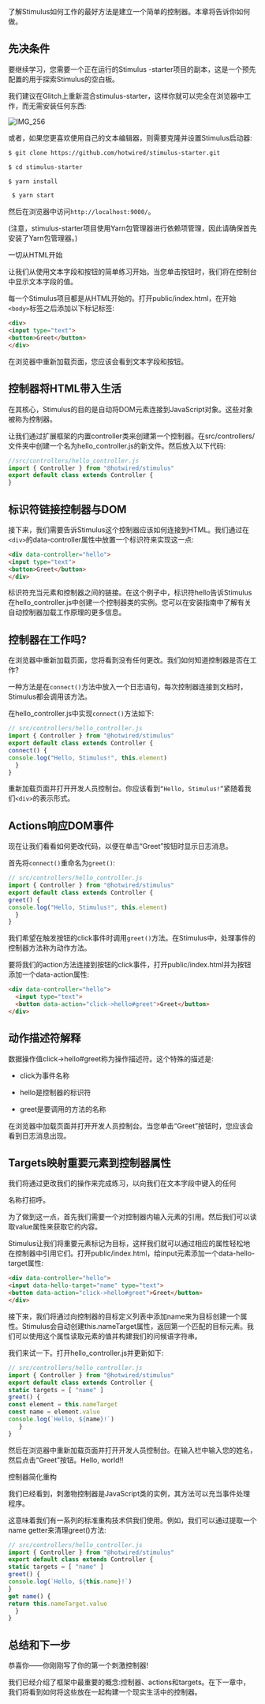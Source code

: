 了解Stimulus如何工作的最好方法是建立一个简单的控制器。本章将告诉你如何做。

 

## 先决条件 

 

要继续学习，您需要一个正在运行的Stimulus -starter项目的副本，这是一个预先配置的用于探索Stimulus的空白板。 

我们建议在Glitch上重新混合stimulus-starter，这样你就可以完全在浏览器中工作，而无需安装任何东西: 

![IMG_256](https://calmkin-blog-markdown-note.oss-cn-hangzhou.aliyuncs.com/Typora/imgs202310101451416.gif)

或者，如果您更喜欢使用自己的文本编辑器，则需要克隆并设置Stimulus启动器:

```bash
$ git clone https://github.com/hotwired/stimulus-starter.git 

$ cd stimulus-starter 

$ yarn install

 $ yarn start
```

然后在浏览器中访问`http://localhost:9000/`。

(注意，stimulus-starter项目使用Yarn包管理器进行依赖项管理，因此请确保首先安装了Yarn包管理器。) 

一切从HTML开始 

让我们从使用文本字段和按钮的简单练习开始。当您单击按钮时，我们将在控制台中显示文本字段的值。 

每一个Stimulus项目都是从HTML开始的。打开public/index.html，在开始`<body>`标签之后添加以下标记标签:

 ```html
 <div>
 <input type="text">
 <button>Greet</button>
 </div>
 ```

在浏览器中重新加载页面，您应该会看到文本字段和按钮。 

 

## 控制器将HTML带入生活 

 

在其核心，Stimulus的目的是自动将DOM元素连接到JavaScript对象。这些对象被称为控制器。 

让我们通过扩展框架的内置controller类来创建第一个控制器。在src/controllers/文件夹中创建一个名为hello_controller.js的新文件。然后放入以下代码:

```js
//src/controllers/hello_controller.js
import { Controller } from "@hotwired/stimulus"
export default class extends Controller {
}

```

## 标识符链接控制器与DOM 

 

接下来，我们需要告诉Stimulus这个控制器应该如何连接到HTML。我们通过在`<div>`的data-controller属性中放置一个标识符来实现这一点:

```html
<div data-controller="hello">
<input type="text">
<button>Greet</button>
</div>
```

标识符充当元素和控制器之间的链接。在这个例子中，标识符hello告诉Stimulus在hello_controller.js中创建一个控制器类的实例。您可以在安装指南中了解有关自动控制器加载工作原理的更多信息。

 

## 控制器在工作吗? 

 

在浏览器中重新加载页面，您将看到没有任何更改。我们如何知道控制器是否在工作? 

一种方法是在`connect()`方法中放入一个日志语句，每次控制器连接到文档时，Stimulus都会调用该方法。 

在hello_controller.js中实现`connect()`方法如下:

 ```js
 // src/controllers/hello_controller.js
 import { Controller } from "@hotwired/stimulus"
 export default class extends Controller {
 connect() {
 console.log("Hello, Stimulus!", this.element)
   }
 }
 ```

重新加载页面并打开开发人员控制台。你应该看到`“Hello, Stimulus!”`紧随着我们`<div>`的表示形式。 

 

## Actions响应DOM事件

 

现在让我们看看如何更改代码，以便在单击“Greet”按钮时显示日志消息。 

首先将`connect()`重命名为`greet()`:

```js
// src/controllers/hello_controller.js
import { Controller } from "@hotwired/stimulus"
export default class extends Controller {
greet() {
console.log("Hello, Stimulus!", this.element)
  }
}
```

我们希望在触发按钮的click事件时调用`greet()`方法。在Stimulus中，处理事件的控制器方法称为动作方法。 

要将我们的action方法连接到按钮的click事件，打开public/index.html并为按钮添加一个data-action属性: 

```html
<div data-controller="hello">
  <input type="text">
  <button data-action="click->hello#greet">Greet</button>
</div>
```



## 动作描述符解释 

数据操作值click-&gt;hello#greet称为操作描述符。这个特殊的描述是: 

* click为事件名称 

* hello是控制器的标识符 

* greet是要调用的方法的名称 



在浏览器中加载页面并打开开发人员控制台。当您单击“Greet”按钮时，您应该会看到日志消息出现。



## Targets映射重要元素到控制器属性 

 

我们将通过更改我们的操作来完成练习，以向我们在文本字段中键入的任何

名称打招呼。 

为了做到这一点，首先我们需要一个对控制器内输入元素的引用。然后我们可以读取value属性来获取它的内容。

Stimulus让我们将重要元素标记为目标，这样我们就可以通过相应的属性轻松地在控制器中引用它们。打开public/index.html，给input元素添加一个data-hello-target属性: 

```html
<div data-controller="hello">
<input data-hello-target="name" type="text">
<button data-action="click->hello#greet">Greet</button>
</div>
```

接下来，我们将通过向控制器的目标定义列表中添加name来为目标创建一个属性。Stimulus会自动创建this.nameTarget属性，返回第一个匹配的目标元素。我们可以使用这个属性读取元素的值并构建我们的问候语字符串。

我们来试一下。打开hello_controller.js并更新如下:

```js
// src/controllers/hello_controller.js
import { Controller } from "@hotwired/stimulus"
export default class extends Controller {
static targets = [ "name" ]
greet() {
const element = this.nameTarget
const name = element.value
console.log(`Hello, ${name}!`)
   }
}
```



然后在浏览器中重新加载页面并打开开发人员控制台。在输入栏中输入您的姓名，然后点击“Greet”按钮。Hello, world!! 

 

控制器简化重构 

 

我们已经看到，刺激物控制器是JavaScript类的实例，其方法可以充当事件处理程序。

这意味着我们有一系列的标准重构技术供我们使用。例如，我们可以通过提取一个name getter来清理greet()方法: 

```js
// src/controllers/hello_controller.js
import { Controller } from "@hotwired/stimulus"
export default class extends Controller {
static targets = [ "name" ]
greet() {
console.log(`Hello, ${this.name}!`)
}
get name() {
return this.nameTarget.value
  }
}
```



## 总结和下一步 

 

恭喜你——你刚刚写了你的第一个刺激控制器!

我们已经介绍了框架中最重要的概念:控制器、actions和targets。在下一章中，我们将看到如何将这些放在一起构建一个现实生活中的控制器。

 

 

 